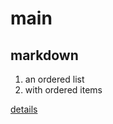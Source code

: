 # main 

## markdown

1. an ordered list
2. with ordered items

[details](atlas-zero.github.io/markdown/details.html/)
